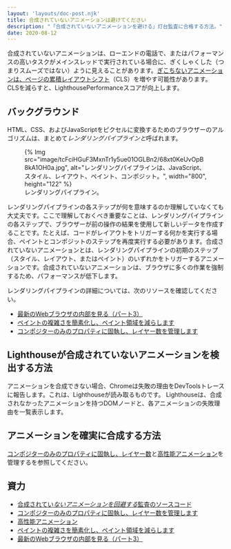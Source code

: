 ```yaml
---
layout: 'layouts/doc-post.njk'
title: 合成されていないアニメーションは避けてください
description: "「合成されていないアニメーションを避ける」灯台監査に合格する方法。"
date: 2020-08-12
---
```


合成されていないアニメーションは、ローエンドの電話で、またはパフォーマンスの高いタスクがメインスレッドで実行されている場合に、ぎくしゃくした（つまりスムーズではない）ように見えることがあります。[ぎこちないアニメーションは、ページの累積レイアウトシフト](https://web.dev/articles/cls)（CLS）を増やす可能性があります。 CLSを減らすと、LighthousePerformanceスコアが向上します。

## バックグラウンド

HTML、CSS、およびJavaScriptをピクセルに変換するためのブラウザーのアルゴリズムは、まとめて*レンダリングパイプラインと*呼ばれます。

<figure>{% Img src="image/tcFciHGuF3MxnTr1y5ue01OGLBn2/68xt0KeUvOpB8kA1OH0a.jpg", alt="レンダリングパイプラインは、JavaScript、スタイル、レイアウト、ペイント、コンポジット。", width="800", height="122" %}<figcaption>レンダリングパイプライン。</figcaption></figure>

レンダリングパイプラインの各ステップが何を意味するのか理解していなくても大丈夫です。ここで理解しておくべき重要なことは、レンダリングパイプラインの各ステップで、ブラウザーが前の操作の結果を使用して新しいデータを作成することです。たとえば、コードがレイアウトをトリガーする何かを実行する場合、ペイントとコンポジットのステップを再度実行する必要があります。合成されていないアニメーションとは、レンダリングパイプラインの初期のステップ（スタイル、レイアウト、またはペイント）のいずれかをトリガーするアニメーションです。合成されていないアニメーションは、ブラウザに多くの作業を強制するため、パフォーマンスが低下します。

レンダリングパイプラインの詳細については、次のリソースを確認してください。

- [最新のWebブラウザの内部を見る（パート3）](https://developers.google.com/web/updates/2018/09/inside-browser-part3)
- [ペイントの複雑さを簡素化し、ペイント領域を減らします](https://developers.google.com/web/fundamentals/performance/rendering/simplify-paint-complexity-and-reduce-paint-areas)
- [コンポジターのみのプロパティに固執し、レイヤー数を管理します](https://developers.google.com/web/fundamentals/performance/rendering/stick-to-compositor-only-properties-and-manage-layer-count)

## Lighthouseが合成されていないアニメーションを検出する方法

アニメーションを合成できない場合、Chromeは失敗の理由をDevToolsトレースに報告します。これは、Lighthouseが読み取るものです。 Lighthouseは、合成されなかったアニメーションを持つDOMノードと、各アニメーションの失敗理由を一覧表示します。

## アニメーションを確実に合成する方法

[コンポジターのみのプロパティに固執し、レイヤー数](https://developers.google.com/web/fundamentals/performance/rendering/stick-to-compositor-only-properties-and-manage-layer-count)と[高性能アニメーション](https://web.dev/articles/animations-guide)を管理するを参照してください。

## 資力

- [合成されてい*ないアニメーションを回避する*監査のソースコード](https://github.com/GoogleChrome/lighthouse/blob/master/lighthouse-core/audits/non-composited-animations.js)
- [コンポジターのみのプロパティに固執し、レイヤー数を管理します](https://developers.google.com/web/fundamentals/performance/rendering/stick-to-compositor-only-properties-and-manage-layer-count)
- [高性能アニメーション](https://web.dev/articles/animations-guide)
- [ペイントの複雑さを簡素化し、ペイント領域を減らします](https://developers.google.com/web/fundamentals/performance/rendering/simplify-paint-complexity-and-reduce-paint-areas)
- [最新のWebブラウザの内部を見る（パート3）](https://developers.google.com/web/updates/2018/09/inside-browser-part3)
